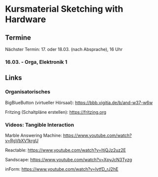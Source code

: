 # Kursmaterial Sketching with Hardware

## Termine

Nächster Termin: 17. oder 18.03. (nach Absprache), 16 Uhr

### 16.03. - Orga, Elektronik 1

## Links

### Organisatorisches

BigBlueButton (virtueller Hörsaal):
<https://bbb.vigitia.de/b/and-w37-w6w>

Fritzing (Schaltpläne erstellen):
<https://fritzing.org>

### Videos: Tangible Interaction

Marble Answering Machine:
<https://www.youtube.com/watch?v=RgVbXV1krgU>

Reactable:
<https://www.youtube.com/watch?v=ltjQJz2uz2E>

Sandscape:
<https://www.youtube.com/watch?v=XpyJcN3Tyzg>

inForm:
<https://www.youtube.com/watch?v=lvtfD_rJ2hE>
